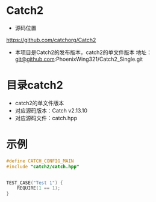 # Catch2

- 源码位置

https://github.com/catchorg/Catch2

- 本项目是Catch2的发布版本，catch2的单文件版本
地址：git@github.com:PhoenixWing321/Catch2_Single.git

# 目录catch2
- catch2的单文件版本
- 对应源码版本：Catch v2.13.10
- 对应源码文件：catch.hpp

# 示例

```cpp
#define CATCH_CONFIG_MAIN
#include "catch2/catch.hpp"


TEST_CASE("Test 1") {
    REQUIRE(1 == 1);
}
```

